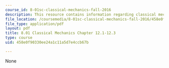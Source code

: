 ```yaml
---
course_id: 8-01sc-classical-mechanics-fall-2016
description: This resource contains information regarding classical mechanics.
file_location: /coursemedia/8-01sc-classical-mechanics-fall-2016/458e0f90330ee24a1c11a5d7e4ccb67b_MIT8_01F16_chapter12.1_12.3.pdf
file_type: application/pdf
layout: pdf
title: 8.01 Classical Mechanics Chapter 12.1-12.3
type: course
uid: 458e0f90330ee24a1c11a5d7e4ccb67b

---
```

None